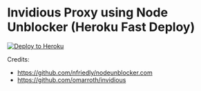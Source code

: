 # Invidious Proxy using Node Unblocker (Heroku Fast Deploy)

[![Deploy to Heroku](https://www.herokucdn.com/deploy/button.svg)](https://heroku.com/deploy?template=https://github.com/stewpidtnlvr/invidious-youtube-proxy-iframe-app-easy-deploy-in-heroku/tree/master/)

Credits:
- https://github.com/nfriedly/nodeunblocker.com
- https://github.com/omarroth/invidious
